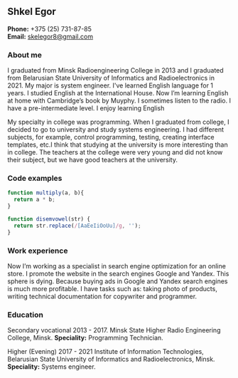## Shkel Egor

**Phone:** +375 (25) 731-87-85  
**Email:** skelegor8@gmail.com

### About me

I graduated from Minsk Radioengineering College in 2013 and I graduated from Belarusian State University of Informatics and Radioelectronics in 2021. My major is system engineer. I've learned English language for 1 years. I studied English at the International House. Now I’m learning English at home with Cambridge’s book by Muyphy. I sometimes listen to the radio. I have a pre-intermediate level. I enjoy learning English

My specialty in college was programming. When I graduated from college, I decided to go to university and study systems engineering. I had different subjects, for example, control programming, testing, creating interface templates, etc.I think that studying at the university is more interesting than in college. The teachers at the college were very young and did not know their subject, but we have good teachers at the university.

### Code examples

```javascript
function multiply(a, b){
  return a * b;
}
```

```javascript
function disemvowel(str) {
  return str.replace(/[AaEeIiOoUu]/g, '');
}
```

### Work experience

Now I’m working as a specialist in search engine optimization for an online store. I promote the website in the search engines Google and Yandex. This sphere is dying. Because buying ads in Google and Yandex search engines is much more profitable.
I have tasks such as: taking photo of products, writing technical documentation for copywriter and programmer.

### Education

Secondary vocational 2013 - 2017. Minsk State Higher Radio Engineering College, Minsk.
**Speciality:** Programming Technician.

Higher (Evening) 2017 - 2021 Institute of Information Technologies, Belarusian State University of Informatics and Radioelectronics, Minsk.
**Speciality:** Systems engineer.


